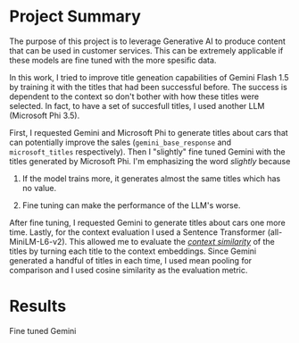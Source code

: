 # Project Summary

The purpose of this project is to leverage Generative AI to produce content that can be used in customer services. This can be extremely applicable if these models are fine tuned with the more spesific data.


In this work, I tried to improve  title geneation capabilities of Gemini Flash 1.5 by training it with the titles that had been successful before. The success is dependent to the context so don't bother with how these titles were selected. In fact, to have a set of succesfull titles, I used another LLM (Microsoft Phi 3.5).

First, I requested Gemini and Microsoft Phi to generate titles about cars that can potentially improve the sales (`gemini_base_response` and `microsoft_titles` respectively). Then I "slightly" fine tuned Gemini with the titles generated by Microsoft Phi. I'm emphasizing the word *slightly* because 

1. If the model trains more, it generates almost the same titles which has no value.

2. Fine tuning can make the performance of the LLM's worse.

After fine tuning, I requested Gemini to generate titles about cars one more time. Lastly, for the context evaluation I used a Sentence Transformer (all-MiniLM-L6-v2). This allowed me to evaluate the [*context similarity*](https://huggingface.co/sentence-transformers/all-MiniLM-L6-v2#:~:text=Our%20model%20is%20intended%20to%20be%20used%20as%20a%20sentence%20and%20short%20paragraph%20encoder.%20Given%20an%20input%20text%2C%20it%20outputs%20a%20vector%20which%20captures%20the%20semantic%20information.%20The%20sentence%20vector%20may%20be%20used%20for%20information%20retrieval%2C%20clustering%20or%20sentence%20similarity%20tasks.) of the titles by turning each title to the context embeddings. Since Gemini generated a handful of titles in each time, I used mean pooling for comparison and I used cosine similarity as the evaluation metric.

# Results

Fine tuned Gemini  


